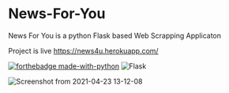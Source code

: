 # News-For-You
News For You is a python Flask based Web Scrapping Applicaton

Project is live https://news4u.herokuapp.com/

[![forthebadge made-with-python](http://ForTheBadge.com/images/badges/made-with-python.svg)](https://www.python.org/) <img alt="Flask" src="https://img.shields.io/badge/flask-%23000.svg?&style=for-the-badge&logo=flask&logoColor=white"/>

![Screenshot from 2021-04-23 13-12-08](https://user-images.githubusercontent.com/49719371/115836933-ac8bd800-a435-11eb-9c89-603d20ae503e.png)
